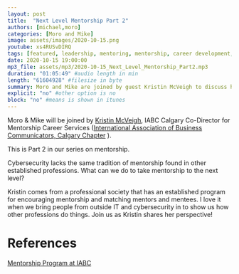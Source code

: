 ```yaml
---
layout: post
title:  "Next Level Mentorship Part 2"
authors: [michael,moro]
categories: [Moro and Mike]
image: assets/images/2020-10-15.png
youtube: xs4RUSvDIRQ
tags: [featured, leadership, mentoring, mentorship, career development, careers]
date: 2020-10-15 19:00:00
mp3_file: assets/mp3/2020-10-15_Next_Level_Mentorship_Part2.mp3
duration: "01:05:49" #audio length in min
length: "61604928" #filesize in byte
summary: Moro and Mike are joined by guest Kristin McVeigh to discuss how to take mentorship to the next level in your career.
explicit: "no" #other option is no
block: "no" #means is shown in itunes
---
```


Moro & Mike will be joined by [Kristin McVeigh](https://www.linkedin.com/in/kristin-mcveigh-5267284a/), IABC Calgary Co-Director for Mentorship Career Services ([International Association of Business Communicators, Calgary Chapter](http://iabccalgary.com/) ).

This is Part 2 in our series on mentorship.

Cybersecurity lacks the same tradition of mentorship found in other established professions. What can we do to take mentorship to the next level?

Kristin comes from a professional society that has an established program for encouraging mentorship and matching mentors and mentees. I love it when we bring people from outside IT and cybersecurity in to show us how other professions do things. Join us as Kristin shares her perspective!


# References

[Mentorship Program at IABC](https://iabccalgary.com/learn/mentorship-program/)

